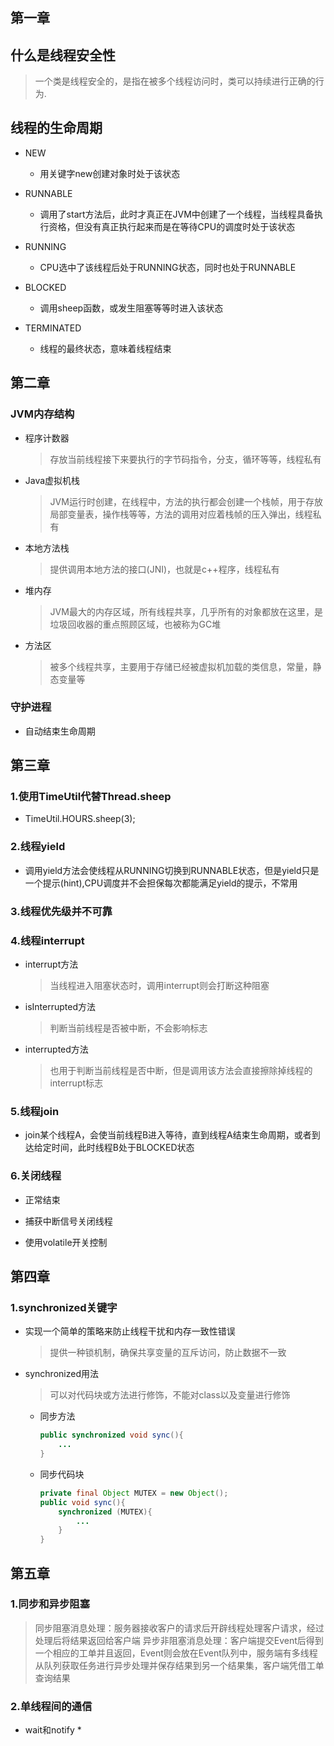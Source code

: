 #

## 第一章

## 什么是线程安全性

> 一个类是线程安全的，是指在被多个线程访问时，类可以持续进行正确的行为.

## 线程的生命周期

* NEW
  * 用关键字new创建对象时处于该状态
  
* RUNNABLE
  * 调用了start方法后，此时才真正在JVM中创建了一个线程，当线程具备执行资格，但没有真正执行起来而是在等待CPU的调度时处于该状态

* RUNNING
  * CPU选中了该线程后处于RUNNING状态，同时也处于RUNNABLE

* BLOCKED
  * 调用sheep函数，或发生阻塞等等时进入该状态

* TERMINATED
  * 线程的最终状态，意味着线程结束

## 第二章

### JVM内存结构
  
* 程序计数器
  >存放当前线程接下来要执行的字节码指令，分支，循环等等，线程私有
* Java虚拟机栈
  >JVM运行时创建，在线程中，方法的执行都会创建一个栈帧，用于存放局部变量表，操作栈等等，方法的调用对应着栈帧的压入弹出，线程私有
* 本地方法栈
  >提供调用本地方法的接口(JNI)，也就是c++程序，线程私有
* 堆内存
  >JVM最大的内存区域，所有线程共享，几乎所有的对象都放在这里，是垃圾回收器的重点照顾区域，也被称为GC堆
* 方法区
  >被多个线程共享，主要用于存储已经被虚拟机加载的类信息，常量，静态变量等

### 守护进程

* 自动结束生命周期

## 第三章

### 1.使用TimeUtil代替Thread.sheep

* TimeUtil.HOURS.sheep(3);

### 2.线程yield

* 调用yield方法会使线程从RUNNING切换到RUNNABLE状态，但是yield只是一个提示(hint),CPU调度并不会担保每次都能满足yield的提示，不常用

### 3.线程优先级并不可靠

### 4.线程interrupt

* interrupt方法
  >当线程进入阻塞状态时，调用interrupt则会打断这种阻塞
* isInterrupted方法
  >判断当前线程是否被中断，不会影响标志
* interrupted方法
  >也用于判断当前线程是否中断，但是调用该方法会直接擦除掉线程的interrupt标志

### 5.线程join

* join某个线程A，会使当前线程B进入等待，直到线程A结束生命周期，或者到达给定时间，此时线程B处于BLOCKED状态

### 6.关闭线程

* 正常结束

* 捕获中断信号关闭线程

* 使用volatile开关控制

## 第四章

### 1.synchronized关键字

* 实现一个简单的策略来防止线程干扰和内存一致性错误
  >提供一种锁机制，确保共享变量的互斥访问，防止数据不一致

* synchronized用法
  >可以对代码块或方法进行修饰，不能对class以及变量进行修饰
  * 同步方法
    ```java
    public synchronized void sync(){
        ...
    }
    ```
  * 同步代码块
    ```java
    private final Object MUTEX = new Object();
    public void sync(){
        synchronized (MUTEX){
            ...
        }
    }
    ```

## 第五章

### 1.同步和异步阻塞

  >同步阻塞消息处理：服务器接收客户的请求后开辟线程处理客户请求，经过处理后将结果返回给客户端
  >异步非阻塞消息处理：客户端提交Event后得到一个相应的工单并且返回，Event则会放在Event队列中，服务端有多线程从队列获取任务进行异步处理并保存结果到另一个结果集，客户端凭借工单查询结果

### 2.单线程间的通信

* wait和notify
  * 